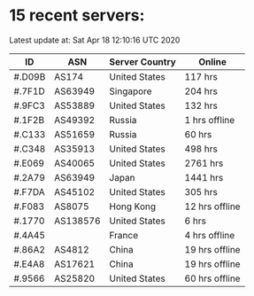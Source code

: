 # 15 recent servers:

Latest update at: Sat Apr 18 12:10:16 UTC 2020

| ID | ASN | Server Country | Online |
| -- | --- | -------------- | ------ |
| #.D09B | AS174 | United States | 117 hrs |
| #.7F1D | AS63949 | Singapore | 204 hrs |
| #.9FC3 | AS53889 | United States | 132 hrs |
| #.1F2B | AS49392 | Russia | 1 hrs offline |
| #.C133 | AS51659 | Russia | 60 hrs |
| #.C348 | AS35913 | United States | 498 hrs |
| #.E069 | AS40065 | United States | 2761 hrs |
| #.2A79 | AS63949 | Japan | 1441 hrs |
| #.F7DA | AS45102 | United States | 305 hrs |
| #.F083 | AS8075 | Hong Kong | 12 hrs offline |
| #.1770 | AS138576 | United States | 6 hrs |
| #.4A45 |  | France | 4 hrs offline |
| #.86A2 | AS4812 | China | 19 hrs offline |
| #.E4A8 | AS17621 | China | 19 hrs offline |
| #.9566 | AS25820 | United States | 60 hrs offline |

